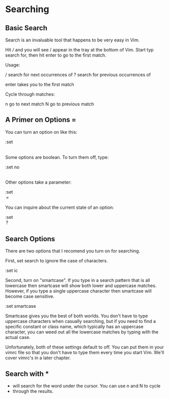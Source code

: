 # Searching

## Basic Search

Search is an invaluable tool that happens to be very easy in Vim.

Hit / and you will see / appear in the tray at the bottom of Vim. Start typ
search for, then hit enter to go to the first match.

Usage:

/<string> search for next occurrences of <string>
?<string> search for previous occurrences of <string>

enter takes you to the first match

Cycle through matches:

n go to next match
N go to previous match


## A Primer on Options =

You can turn an option on like this:

:set <option>

Some options are boolean. To turn them off, type:

:set no<option>

Other options take a parameter:

:set <option>=<parameter>

You can inquire about the current state of an option:

:set <option>?


## Search Options

There are two options that I recomend you turn on for searching.

First, set search to ignore the case of characters.

:set ic

Second, turn on "smartcase". If you type in a search pattern that is all
lowercase then smartcase will show both lower and uppercase matches.
However, if you type a single uppercase character then smartcase will
become case sensitive.

:set smartcase

Smartcase gives you the best of both worlds. You don't have to type
uppercase characters when casually searching, but if you need to find a
specific constant or class name, which typically has an uppercase
character, you can weed out all the lowercase matches by typing with the
actual case.

Unfortunately, both of these settings default to off. You can put them in
your vimrc file so that you don't have to type them every time you start
Vim. We'll cover vimrc's in a later chapter.


## Search with *

* will search for the word under the cursor. You can use n and N to cycle
* through the results.
